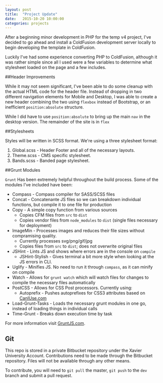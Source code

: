 ```yaml
---
layout: post
title:  "Project Update"
date:   2015-10-20 10:00:00
categories: projects
---
```


After a beginning minor development in PHP for the temp v4 project, I've decided to go ahead and install a ColdFusion development server locally 
to begin developing the template in ColdFusion.

Luckily I've had some experience converting PHP to ColdFusion, although it was rather simple since all I used were a few variables to determine what 
stylesheet loaded on the page and a few includes.

##Header Improvements

While it may not seem significant, I've been able to do some cleanup with the actual HTML code for the header file. Instead of dropping in two different 
navigation elements for Mobile and Desktop, I was able to create a new header combining the two using `flexbox` instead of Bootstrap, or an inefficient
`position:absolute` structure.

While I did have to use `position:absolute` to bring up the main `nav` in the desktop version. The remainder of the site is in `flex`

##Stylesheets

Styles will be written in SCSS format. We're using a three stylesheet format:
1. Global.scss - Header Footer and all of the necessary layouts.
2. Theme.scss - CMS specific stylesheet.
3. Bands.scss - Banded page stylesheet.

##Grunt Modules

`Grunt` Has been extremely helpful throughout the build process. Some of the modules I've included have been:

* Compass - Compass compiler for SASS/SCSS files
* Concat - Concatenante JS files so we can breakdown individual functions, but compile it to one file for production
* Copy - A simple copy function from various sources
  * Copies CFM files from `src` to `dist`
  * Copies vendor files from `node_modules` to `dist` (single files necessary for deployment)
* ImageMin - Processes images and reduces their file sizes without compramising quality. 
  * Currently processes svg/png/gif/jpg
  * Copies files from `src` to `dist`; does not overwrite original files
* JSHint - Lints JS and shows where errors are in the console on `compile`
  * JSHint-Stylish - Gives terminal a bit more style when looking at the JS errors in CLI.
* Uglify - Minifies JS. No need to run it through `compass`, as it can minify on compile
* Watch - Allows for `grunt watch` which will watch files for changes to compile the necessary files automatically
* PostCSS - Allows for CSS Post processors. Currently using:
  * Autoprefix - Pushes autoprefixes for CSS3 attributes based on [CanIUse.com](http://caniuse.com)
* Load-Grunt-Tasks - Loads the necessary grunt modules in one go, instead of loading things in individual calls
* Time-Grunt - Breaks down execution time by task

For more information visit [GruntJS.com](http://gruntjs.com).

## Git

This repo is stored in a private Bitbucket repository under the Xavier University Account. Contributions need to be made through the Bitbucket repository. Files will not be available through any other means. 

To contribute, you will need to `git pull` the master, `git push` to the `dev` branch and submit a pull request.
